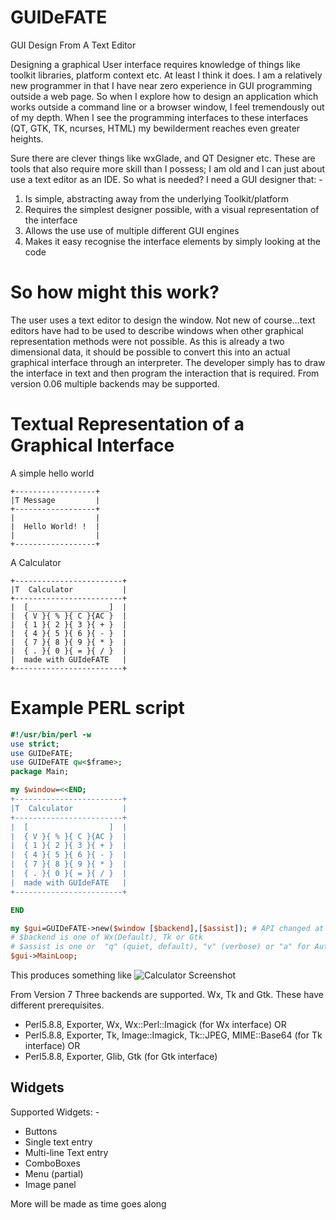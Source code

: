 # GUIDeFATE
GUI Design From A Text Editor

Designing a graphical User interface requires knowledge of things like toolkit libraries, platform context etc.  At least I think it does.  I am a relatively new programmer in that I have near zero experience in GUI programming outside a web page.  So when I explore how to design an application which works outside a command line or a browser window, I feel tremendously out of my depth.  When I see the programming interfaces to these interfaces (QT, GTK, TK, ncurses, HTML) my bewilderment reaches even greater heights.

Sure there are clever things like wxGlade, and QT Designer etc.  These are tools that also require more skill than I possess; I am old and I can just about use a text editor as an IDE. So what is needed? I need a GUI designer that: -
1) Is simple, abstracting away from the underlying Toolkit/platform
2) Requires the simplest designer possible, with a visual representation of the interface
3) Allows the use use of multiple different GUI engines
4) Makes it easy recognise the interface elements by simply looking at the code

# So how might this work?

The user uses a text editor to design the window. Not new of course...text editors have had to be used to describe windows when other graphical representation methods were not possible.  As this is already a two dimensional data, it should be possible to convert this into an actual graphical interface through an interpreter.  The developer simply has to draw the interface in text and then program the interaction that is required.  From version 0.06 multiple backends may be supported.  

# Textual Representation of a Graphical Interface

A simple hello world
```
+------------------+
|T Message         |
+------------------+
|                  |
|  Hello World! !  |
|                  |
+------------------+
```
A Calculator
```
+------------------------+
|T  Calculator           |
+------------------------+
|  [__________________]  |
|  { V }{ % }{ C }{AC }  |
|  { 1 }{ 2 }{ 3 }{ + }  |
|  { 4 }{ 5 }{ 6 }{ - }  |
|  { 7 }{ 8 }{ 9 }{ * }  |
|  { . }{ 0 }{ = }{ / }  |
|  made with GUIdeFATE   |
+------------------------+
```

# Example PERL script

```perl
#!/usr/bin/perl -w
use strict;
use GUIDeFATE;
use GUIDeFATE qw<$frame>;
package Main;

my $window=<<END;
+------------------------+
|T  Calculator           |
+------------------------+
|  [                  ]  |
|  { V }{ % }{ C }{AC }  |
|  { 1 }{ 2 }{ 3 }{ + }  |
|  { 4 }{ 5 }{ 6 }{ - }  |
|  { 7 }{ 8 }{ 9 }{ * }  |
|  { . }{ 0 }{ = }{ / }  |
|  made with GUIdeFATE   |
+------------------------+

END

my $gui=GUIDeFATE->new($window [$backend],[$assist]); # API changed at version 0.06
# $backend is one of Wx(Default), Tk or Gtk
# $assist is one or  "q" (quiet, default), "v" (verbose) or "a" for Autogenerate
$gui->MainLoop;
```
This produces something like ![Calculator Screenshot](https://github.com/saiftynet/GUIDeFATE/blob/master/calculator%20screenshot.png)

From Version 7 Three backends are supported. Wx, Tk and Gtk.  These have different prerequisites.

* Perl5.8.8, Exporter, Wx, Wx::Perl::Imagick (for Wx interface)   OR
* Perl5.8.8, Exporter, Tk, Image::Imagick, Tk::JPEG, MIME::Base64 (for Tk interface)  OR
* Perl5.8.8, Exporter, Glib, Gtk (for Gtk interface)

## Widgets

Supported Widgets: -

* Buttons
* Single text entry
* Multi-line Text entry
* ComboBoxes
* Menu (partial)
* Image panel

More will be made as time goes along


